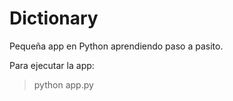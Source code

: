 # Dictionary 

Pequeña app en Python aprendiendo paso a pasito.

Para ejecutar la app:

> python app.py
